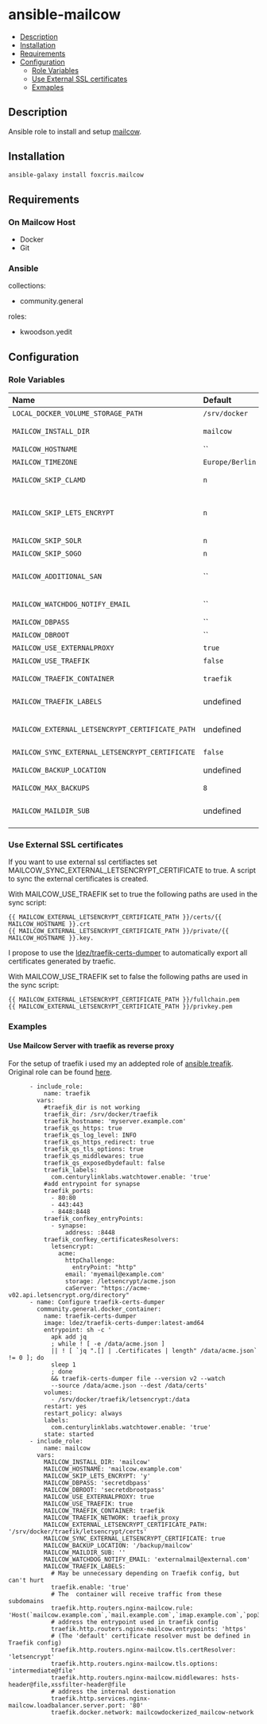 # ansible-mailcow


- [Description](#description)
- [Installation](#installation)
- [Requirements](#requirements)
- [Configuration](#configuration)
	- [Role Variables](#role-variables)
	- [Use External SSL certificates](#use-external-ssl-certificates)
	- [Exmaples](#examples)

## Description

Ansible role to install and setup [mailcow](https://mailcow.github.io/mailcow-dockerized-docs/).

## Installation

```bash
ansible-galaxy install foxcris.mailcow
```

## Requirements

### On Mailcow Host
- Docker
- Git

### Ansible

collections:
  - community.general

roles:
  - kwoodson.yedit

## Configuration

### Role Variables

| Name                              | Default                      | Description                                                      |
| :-------------------------------- | :--------------------------- | :--------------------------------------------------------------- |
| `LOCAL_DOCKER_VOLUME_STORAGE_PATH`| `/srv/docker`                | Base path where the mailcow data is stored                       |
| `MAILCOW_INSTALL_DIR`             | `mailcow`                    | Subfolder in the `LOCAL_DOCKER_VOLUME_STORAGE_PATH` where mailcow specific data is stored |
| `MAILCOW_HOSTNAME`                | ``                           | FQDN of the mailcow instance.                                    |
| `MAILCOW_TIMEZONE`                | `Europe/Berlin`              | Timezone used for mailcow                                        |
| `MAILCOW_SKIP_CLAMD`              | `n`                          | Set to 'y' if clamav should not be used to scan email (values: 'y' or 'n') |
| `MAILCOW_SKIP_LETS_ENCRYPT`       | `n`               | Set to 'y' if no lets encrypt certificates shall be aquired. Set to 'y' if you want to use MAILCOW_SYNC_EXTERNAL_LETSENCRYPT_CERTIFICATE. (values: 'y' or 'n')|
| `MAILCOW_SKIP_SOLR`               | `n`                          | Set to 'y' if solr should not be used. (values: 'y' or 'n') |
| `MAILCOW_SKIP_SOGO`               | `n`                          | Set to 'y' if sogo should not be used. (values: 'y' or 'n') |
| `MAILCOW_ADDITIONAL_SAN`          | ``                          | Configure additonal SAN values used with lets encrypt. For more information take a look at the mailcow documentation of this value. |
| `MAILCOW_WATCHDOG_NOTIFY_EMAIL`   | ``                          | Configure an email adress to be used for watchdog notifications |
| `MAILCOW_DBPASS`                  | ``                           | Password of the mysql database                                   |
| `MAILCOW_DBROOT`                  | ``                           | Root password of the mysql database                              |
| `MAILCOW_USE_EXTERNALPROXY`       | `true`                       | Setup Mailcow to be used with an external reverse proxy          |
| `MAILCOW_USE_TRAEFIK`             | `false`                      | Configure mailcow to use traefik as external reverse proxy       |
| `MAILCOW_TRAEFIK_CONTAINER`       | `traefik`                    | Name of the treafik container. Only used with MAILCOW_USE_TRAEFIK set to true. |
| `MAILCOW_TRAEFIK_LABELS`          | undefined              | Can be used to configure lables to be set when traefik is used. Only used with MAILCOW_USE_TRAEFIK set to true.|
| `MAILCOW_EXTERNAL_LETSENCRYPT_CERTIFICATE_PATH` | undefined      | Path to external ssl certificates. Only used with MAILCOW_SYNC_EXTERNAL_LETSENCRYPT_CERTIFICATE set to true.|
| `MAILCOW_SYNC_EXTERNAL_LETSENCRYPT_CERTIFICATE` | `false`        | Use external ssl certificates.                                   |
| `MAILCOW_BACKUP_LOCATION`         | undefined                    | If set a cron job is created to backup mailcow automatically every day |
| `MAILCOW_MAX_BACKUPS`             | `8`                    | Maximum number of kept backups |
| `MAILCOW_MAILDIR_SUB`             | undefined                    | If set the configured value is used as the maildir home directory with mailcow. Otherwise default value of mailcow is used. |


### Use External SSL certificates

If you want to use external ssl certifiactes set MAILCOW_SYNC_EXTERNAL_LETSENCRYPT_CERTIFICATE to true. A script to sync the external certificates is created.

With MAILCOW_USE_TRAEFIK set to true the following paths are used in the sync script:
```
{{ MAILCOW_EXTERNAL_LETSENCRYPT_CERTIFICATE_PATH }}/certs/{{ MAILCOW_HOSTNAME }}.crt 
{{ MAILCOW_EXTERNAL_LETSENCRYPT_CERTIFICATE_PATH }}/private/{{ MAILCOW_HOSTNAME }}.key. 
```
I propose to use the [ldez/traefik-certs-dumper](https://github.com/ldez/traefik-certs-dumper) to automatically export all certificates generated by traefic.

With MAILCOW_USE_TRAEFIK set to false the following paths are used in the sync script:
```
{{ MAILCOW_EXTERNAL_LETSENCRYPT_CERTIFICATE_PATH }}/fullchain.pem
{{ MAILCOW_EXTERNAL_LETSENCRYPT_CERTIFICATE_PATH }}/privkey.pem
```

### Examples

#### Use Mailcow Server with traefik as reverse proxy

For the setup of traefik i used my an addepted role of [ansible.treafik](https://github.com/foxcris/ansible.traefik). Original role can be found [here](https://github.com/arillso/ansible.traefik).

```
      - include_role:
          name: traefik
        vars:
          #traefik_dir is not working
          traefik_dir: /srv/docker/traefik
          traefik_hostname: 'myserver.example.com'
          traefik_qs_https: true
          traefik_qs_log_level: INFO
          traefik_qs_https_redirect: true
          traefik_qs_tls_options: true
          traefik_qs_middlewares: true
          traefik_qs_exposedbydefault: false
          traefik_labels: 
            com.centurylinklabs.watchtower.enable: 'true'
          #add entrypoint for synapse
          traefik_ports:
            - 80:80
            - 443:443
            - 8448:8448
          traefik_confkey_entryPoints:
            - synapse:
                address: :8448
          traefik_confkey_certificatesResolvers:
            letsencrypt:
              acme: 
                httpChallenge:
                  entryPoint: "http"
                email: 'myemail@example.com'
                storage: /letsencrypt/acme.json 
                caServer: "https://acme-v02.api.letsencrypt.org/directory"
      - name: Configure traefik-certs-dumper
        community.general.docker_container:
          name: traefik-certs-dumper
          image: ldez/traefik-certs-dumper:latest-amd64
          entrypoint: sh -c '
            apk add jq
            ; while ! [ -e /data/acme.json ]
            || ! [ `jq ".[] | .Certificates | length" /data/acme.json` != 0 ]; do
            sleep 1
            ; done
            && traefik-certs-dumper file --version v2 --watch
            --source /data/acme.json --dest /data/certs'
          volumes:
            - /srv/docker/traefik/letsencrypt:/data
          restart: yes
          restart_policy: always
          labels:
            com.centurylinklabs.watchtower.enable: 'true'
          state: started
      - include_role:
          name: mailcow
        vars:
          MAILCOW_INSTALL_DIR: 'mailcow'
          MAILCOW_HOSTNAME: 'mailcow.example.com'
          MAILCOW_SKIP_LETS_ENCRYPT: 'y'
          MAILCOW_DBPASS: 'secretdbpass'
          MAILCOW_DBROOT: 'secretdbrootpass'
          MAILCOW_USE_EXTERNALPROXY: true
          MAILCOW_USE_TRAEFIK: true
          MAILCOW_TRAEFIK_CONTAINER: traefik
          MAILCOW_TRAEFIK_NETWORK: traefik_proxy
          MAILCOW_EXTERNAL_LETSENCRYPT_CERTIFICATE_PATH: '/srv/docker/traefik/letsencrypt/certs'
          MAILCOW_SYNC_EXTERNAL_LETSENCRYPT_CERTIFICATE: true
          MAILCOW_BACKUP_LOCATION: '/backup/mailcow'
          MAILCOW_MAILDIR_SUB: ''
          MAILCOW_WATCHDOG_NOTIFY_EMAIL: 'externalmail@external.com'
          MAILCOW_TRAEFIK_LABELS: 
            # May be unnecessary depending on Traefik config, but can't hurt
            traefik.enable: 'true'
            # The  container will receive traffic from these subdomains
            traefik.http.routers.nginx-mailcow.rule: 'Host(`mailcow.example.com`,`mail.example.com`,`imap.example.com`,`pop3.example.com`,`smtp.example.com`,`autodiscover.example.com`,`autoconfig.example.com`)'
            # address the entrypoint used in traefik config
            traefik.http.routers.nginx-mailcow.entrypoints: 'https'
            # (The 'default' certificate resolver must be defined in Traefik config)
            traefik.http.routers.nginx-mailcow.tls.certResolver: 'letsencrypt'
            traefik.http.routers.nginx-mailcow.tls.options: 'intermediate@file'
            traefik.http.routers.nginx-mailcow.middlewares: hsts-header@file,xssfilter-header@file
            # address the internal destionation
            traefik.http.services.nginx-mailcow.loadbalancer.server.port: '80'
            traefik.docker.network: mailcowdockerized_mailcow-network
```
